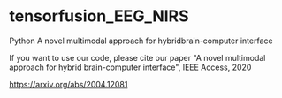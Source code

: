 # tensorfusion_EEG_NIRS
Python A novel multimodal approach for hybridbrain-computer interface


If you want to use our code, please cite our paper 
"A novel multimodal approach for hybrid brain-computer interface", IEEE Access, 2020

https://arxiv.org/abs/2004.12081
